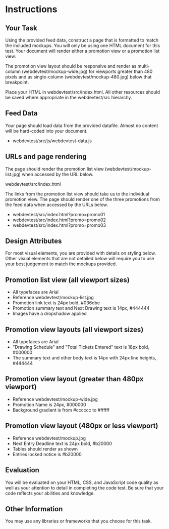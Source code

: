 Instructions
============

Your Task
---------

Using the provided feed data, construct a page that is formatted to match the included mockups. You will only be using one HTML document for this test. Your document will render either a promotion view or a promotion list view.

The promotion view layout should be responsive and render as multi-column (webdevtest/mockup-wide.jpg) for viewports greater than 480 pixels and as single-column (webdevtest/mockup-480.jpg) below that breakpoint.

Place your HTML in webdevtest/src/index.html. All other resources should be saved where appropriate in the webdevtest/src hierarchy.

Feed Data
---------

Your page should load data from the provided datafile. Almost no content will be hard-coded into your document.

- webdevtest/src/js/webdevtest-data.js

URLs and page rendering
-----------------------

The page should render the promotion list view (webdevtest/mockup-list.jpg) when accessed by the URL below.

webdevtest/src/index.html

The links from the promotion list view should take us to the individual promotion view. The page should render one of the three promotions from the feed data when accessed by the URLs below.

- webdevtest/src/index.html?promo=promo01
- webdevtest/src/index.html?promo=promo02
- webdevtest/src/index.html?promo=promo03

Design Attributes
-----------------

For most visual elements, you are provided with details on styling below. Other visual elements that are not detailed below will require you to use your best judgement to match the mockups provided.

Promotion list view (all viewport sizes)
----------------------------------------

- All typefaces are Arial
- Reference webdevtest/mockup-list.jpg
- Promotion link text is 24px bold, #036dbe
- Promotion summary text and Next Drawing text is 14px, #444444
- Images have a dropshadow applied

Promotion view layouts (all viewport sizes)
-------------------------------------------

- All typefaces are Arial
- "Drawing Schedule" and "Total Tickets Entered" text is 18px bold, #000000
- The summary text and other body text is 14px with 24px line heights, #444444

Promotion view layout (greater than 480px viewport)
---------------------------------------------------

- Reference webdevtest/mockup-wide.jpg
- Promotion Name is 24px, #000000
- Background gradient is from #cccccc to #ffffff

Promotion view layout (480px or less viewport)
---------------------------------------------------

- Reference webdevtest/mockup.jpg
- Next Entry Deadline text is 24px bold, #b20000
- Tables should render as shown
- Entries locked notice is #b20000

Evaluation
----------

You will be evaluated on your HTML, CSS, and JavaScript code quality as well as your attention to detail in completing the code test. Be sure that your code reflects your abilities and knowledge.

Other Information
-----------------

You may use any libraries or frameworks that you choose for this task.